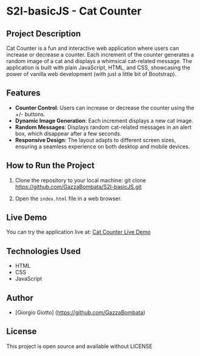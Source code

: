 # S2I-basicJS - Cat Counter

## Project Description
Cat Counter is a fun and interactive web application where users can increase or decrease a counter. Each increment of the counter generates a random image of a cat and displays a whimsical cat-related message. The application is built with plain JavaScript, HTML, and CSS, showcasing the power of vanilla web development (with just a little bit of Bootstrap).

## Features
- **Counter Control**: Users can increase or decrease the counter using the +/- buttons.
- **Dynamic Image Generation**: Each increment displays a new cat image.
- **Random Messages**: Displays random cat-related messages in an alert box, which disappear after a few seconds.
- **Responsive Design**: The layout adapts to different screen sizes, ensuring a seamless experience on both desktop and mobile devices.

## How to Run the Project
1. Clone the repository to your local machine: git clone https://github.com/GazzaBombata/S2I-basicJS.git

2. Open the `index.html` file in a web browser.

## Live Demo
You can try the application live at: [Cat Counter Live Demo](https://gazzabombata.github.io/S2I-basicJS/)

## Technologies Used
- HTML
- CSS
- JavaScript

## Author
- [Giorgio Giotto] (https://github.com/GazzaBombata)

## License
This project is open source and available without LICENSE


